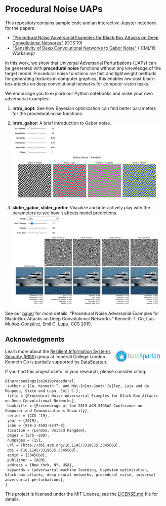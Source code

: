 # Procedural Noise UAPs

This repository contains sample code and an interactive Jupyter notebook for the papers:

* ["Procedural Noise Adversarial Examples for Black-Box Attacks on Deep Convolutional Networks"](https://dl.acm.org/citation.cfm?id=3345660) (CCS'19)
* ["Sensitivity of Deep Convolutional Networks to Gabor Noise"](https://openreview.net/forum?id=HJx08NSnnE) (ICML'19 Workshop)

In this work, we show that Universal Adversarial Perturbations (UAPs) can be generated with **procedural noise** functions without any knowledge of the target model. Procedural noise functions are fast and lightweight methods for generating textures in computer graphics, this enables low cost black-box attacks on deep convolutional networks for computer vision tasks. 

We encourage you to explore our Python notebooks and make your own adversarial examples:

1. **intro_bopt:** See how Bayesian optimization can find better parameters for the procedural noise functions.

2. **intro\_gabor:** A brief introduction to Gabor noise. 
![slider](docs/intro.png)

3. **slider\_gabor, slider\_perlin:** Visualize and interactively play with the parameters to see how it affects model predictions.
![slider](docs/slider.png)

See our [paper](https://dl.acm.org/citation.cfm?id=3345660) for more details: "Procedural Noise Adversarial Examples for Black-Box Attacks on Deep Convolutional Networks." Kenneth T. Co, Luis Muñoz-González, Emil C. Lupu. CCS 2019.


## Acknowledgments
<img src="docs/dataspartan.jpeg" align="right" width="30%">

Learn more about the [Resilient Information Systems Security (RISS)](http://rissgroup.org/) group at Imperial College London. Kenneth Co is partially supported by [DataSpartan](http://dataspartan.co.uk/).

If you find this project useful in your research, please consider citing:

```
@inproceedings{co2019procedural,
 author = {Co, Kenneth T. and Mu\~{n}oz-Gonz\'{a}lez, Luis and de Maupeou, Sixte and Lupu, Emil C.},
 title = {Procedural Noise Adversarial Examples for Black-Box Attacks on Deep Convolutional Networks},
 booktitle = {Proceedings of the 2019 ACM SIGSAC Conference on Computer and Communications Security},
 series = {CCS '19},
 year = {2019},
 isbn = {978-1-4503-6747-9},
 location = {London, United Kingdom},
 pages = {275--289},
 numpages = {15},
 url = {http://doi.acm.org/10.1145/3319535.3345660},
 doi = {10.1145/3319535.3345660},
 acmid = {3345660},
 publisher = {ACM},
 address = {New York, NY, USA},
 keywords = {adversarial machine learning, bayesian optimization, black-box attacks, deep neural networks, procedural noise, universal adversarial perturbations},
}
```
This project is licensed under the MIT License, see the [LICENSE.md](LICENSE.md) file for details.
